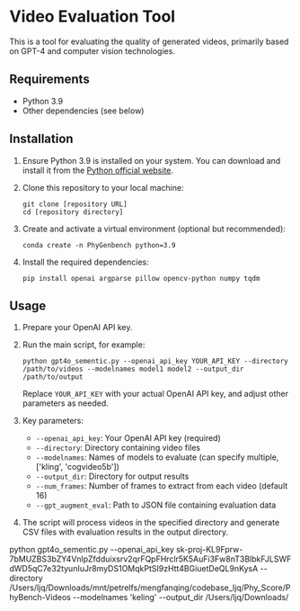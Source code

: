 # Video Evaluation Tool

This is a tool for evaluating the quality of generated videos, primarily based on GPT-4 and computer vision technologies.

## Requirements

- Python 3.9
- Other dependencies (see below)

## Installation

1. Ensure Python 3.9 is installed on your system. You can download and install it from the [Python official website](https://www.python.org/downloads/).

2. Clone this repository to your local machine:

   ```
   git clone [repository URL]
   cd [repository directory]
   ```

3. Create and activate a virtual environment (optional but recommended):

   ```
   conda create -n PhyGenbench python=3.9
   ```

4. Install the required dependencies:

   ```
   pip install openai argparse pillow opencv-python numpy tqdm
   ```

## Usage

1. Prepare your OpenAI API key.

2. Run the main script, for example:

   ```
   python gpt4o_sementic.py --openai_api_key YOUR_API_KEY --directory /path/to/videos --modelnames model1 model2 --output_dir /path/to/output
   ```

   Replace `YOUR_API_KEY` with your actual OpenAI API key, and adjust other parameters as needed.

3. Key parameters:
   - `--openai_api_key`: Your OpenAI API key (required)
   - `--directory`: Directory containing video files
   - `--modelnames`: Names of models to evaluate (can specify multiple, ['kling', 'cogvideo5b'])
   - `--output_dir`: Directory for output results
   - `--num_frames`: Number of frames to extract from each video (default 16)
   - `--gpt_augment_eval`: Path to JSON file containing evaluation data

4. The script will process videos in the specified directory and generate CSV files with evaluation results in the output directory.

python gpt4o_sementic.py --openai_api_key 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 --directory /Users/ljq/Downloads/mnt/petrelfs/mengfanqing/codebase_ljq/Phy_Score/PhyBench-Videos --modelnames 'keling' --output_dir /Users/ljq/Downloads/